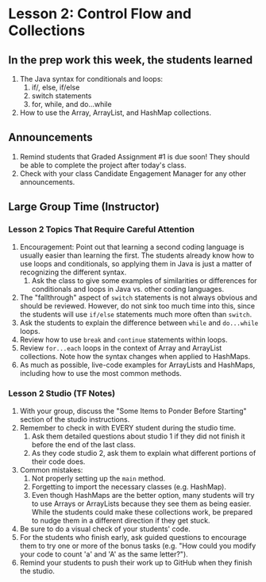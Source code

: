 # Lesson 2: Control Flow and Collections

## In the prep work this week, the students learned

1. The Java syntax for conditionals and loops:
    1. if/, else, if/else
    1. switch statements
    1. for, while, and do...while
1. How to use the Array, ArrayList, and HashMap collections.

## Announcements

1. Remind students that Graded Assignment #1 is due soon! They should be able to complete the project after today's class.
1. Check with your class Candidate Engagement Manager for any other announcements.

## Large Group Time (Instructor)

### Lesson 2 Topics That Require Careful Attention

1. Encouragement: Point out that learning a second coding language is usually easier than learning the first. The students already know how to use loops and conditionals, so applying them in Java is just a matter of recognizing the different syntax.
    1. Ask the class to give some examples of similarities or differences for conditionals and loops in Java vs. other coding languages.
1. The "fallthrough" aspect of ``switch`` statements is not always obvious and should be reviewed. However, do not sink too much time into this, since the students will use ``if/else`` statements much more often than ``switch``.
1. Ask the students to explain the difference between ``while`` and ``do...while`` loops.
1. Review how to use ``break`` and ``continue`` statements within loops.
1. Review ``for...each`` loops in the context of Array and ArrayList collections. Note
how the syntax changes when applied to HashMaps.
1. As much as possible, live-code examples for ArrayLists and HashMaps, including how to use the most common methods.

### Lesson 2 Studio (TF Notes)

1. With your group, discuss the "Some Items to Ponder Before Starting" section of the studio instructions.
1. Remember to check in with EVERY student during the studio time.
    1. Ask them detailed questions about studio 1 if they did not finish it before the end of the last class.
    1. As they code studio 2, ask them to explain what different portions of their code does.
1. Common mistakes:
    1. Not properly setting up the ``main`` method.
    1. Forgetting to import the necessary classes (e.g. HashMap).
    1. Even though HashMaps are the better option, many students will try to use Arrays or ArrayLists because they see them as being easier. While the students could make these collections work, be prepared to nudge them in a different direction if they get stuck.
1. Be sure to do a visual check of your students' code.
1. For the students who finish early, ask guided questions to encourage them to try one or more of the bonus tasks (e.g. "How could you modify your code to count 'a' and 'A' as the same letter?").
1. Remind your students to push their work up to GitHub when they finish the studio.
